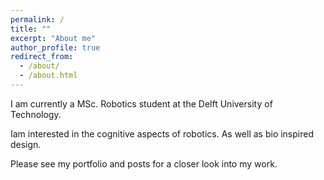 ```yaml
---
permalink: /
title: ""
excerpt: "About me"
author_profile: true
redirect_from: 
  - /about/
  - /about.html
---
```


I am currently a MSc. Robotics student at the Delft University of Technology.

Iam interested in the cognitive aspects of robotics. As well as bio inspired design.


Please see my portfolio and posts for a closer look into my work. 
